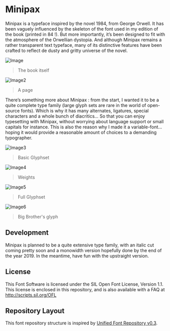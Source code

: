# Minipax

Minipax is a typeface inspired by the novel 1984, from George Orwell. It has been vaguely influenced by the skeleton of the font used in my edition of the book (printed in 84 !). But more importantly, it’s been designed to fit with the atmosphere of the Orwellian dystopia. And although Minipax remains a rather transparent text typeface, many of its distinctive features have been crafted to reflect de dusty and gritty universe of the novel. 

![Image](https://github.com/Raphlastude/Minipax/blob/master/documentation/images/Minipax_Book.jpg)
> The book itself

![Image2](https://github.com/Raphlastude/Minipax/blob/master/documentation/images/Minipax_Book3.jpg)
> A page

There’s something more about Minipax : from the start, I wanted it to be a quite complete type family (large glyph sets are rare in the world of open-source fonts). Which is why it has many alternates, ligatures, special characters and a whole bunch of diacritics… So that you can enjoy typesetting with Minipax, without worrying about language support or small capitals for instance. This is also the reason why I made it a variable-font… hoping it would provide a reasonable amount of choices to a demanding typographer.

![Image3](https://github.com/Raphlastude/Minipax/blob/master/documentation/images/Minipax.jpg)
> Basic Glyphset

![Image4](https://github.com/Raphlastude/Minipax/blob/master/documentation/images/Minipax2.jpg)
> Weights

![Image5](https://github.com/Raphlastude/Minipax/blob/master/documentation/images/Minipax3.jpg)
> Full Glyphset

![Image6](https://github.com/Raphlastude/Minipax/blob/master/documentation/images/Minipax4.jpg)
> Big Brother's glyph

## Development

Minipax is planned to be a quite extensive type family, with an italic cut coming pretty soon and a monowidth version hopefully done by the end of the year 2019. In the meantime, have fun with the upstraight version. 

## License

This Font Software is licensed under the SIL Open Font License, Version 1.1.
This license is enclosed in this repository, and is also available with a FAQ at
http://scripts.sil.org/OFL

## Repository Layout

This font repository structure is inspired by [Unified Font Repository v0.3](https://github.com/unified-font-repository/Unified-Font-Repository).
